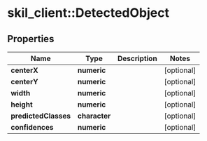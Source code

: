# skil_client::DetectedObject

## Properties
Name | Type | Description | Notes
------------ | ------------- | ------------- | -------------
**centerX** | **numeric** |  | [optional] 
**centerY** | **numeric** |  | [optional] 
**width** | **numeric** |  | [optional] 
**height** | **numeric** |  | [optional] 
**predictedClasses** | **character** |  | [optional] 
**confidences** | **numeric** |  | [optional] 


